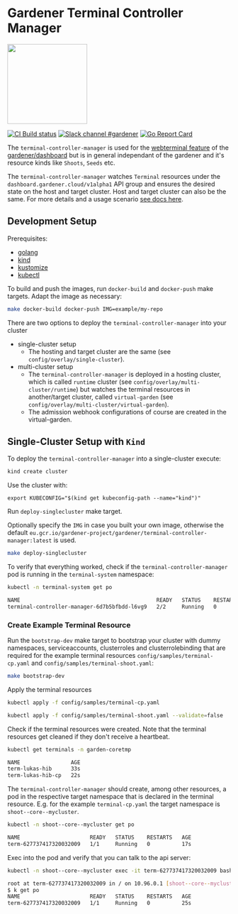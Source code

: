 # Gardener Terminal Controller Manager
<img src="https://user-images.githubusercontent.com/5526658/65958014-a64a9b00-e44e-11e9-9b0a-166247582b05.png" width="180"/>

[![CI Build status](https://concourse.ci.gardener.cloud/api/v1/teams/gardener/pipelines/terminal-controller-manager-master/jobs/master-head-update-job/badge)](https://concourse.ci.infra.gardener.cloud/teams/gardener/pipelines/terminal-controller-manager-master/jobs/master-head-update-job)
[![Slack channel #gardener](https://img.shields.io/badge/slack-gardener-brightgreen.svg?logo=slack)](https://kubernetes.slack.com/messages/gardener)
[![Go Report Card](https://goreportcard.com/badge/github.com/gardener/terminal-controller-manager)](https://goreportcard.com/report/github.com/gardener/terminal-controller-manager)

The `terminal-controller-manager` is used for the [webterminal feature](https://github.com/gardener/dashboard/blob/master/docs/Webterminals.md) of the [gardener/dashboard](https://github.com/gardener/dashboard) but is in general independant of the gardener and it's resource kinds like `Shoots`, `Seeds` etc.


The `terminal-controller-manager` watches `Terminal` resources under the `dashboard.gardener.cloud/v1alpha1` API group and ensures the desired state on the host and target cluster.
Host and target cluster can also be the same. For more details and a usage scenario [see docs here](https://github.com/gardener/dashboard/blob/master/docs/Webterminals.md).

## Development Setup

Prerequisites:
- [golang](https://golang.org/dl/) 
- [kind](https://github.com/kubernetes-sigs/kind)
- [kustomize](https://github.com/kubernetes-sigs/kustomize)
- [kubectl](https://kubernetes.io/de/docs/tasks/tools/install-kubectl/)

To build and push the images, run `docker-build` and `docker-push` make targets. Adapt the image as necessary:

```bash
make docker-build docker-push IMG=example/my-repo
```

There are two options to deploy the `terminal-controller-manager` into your cluster
- single-cluster setup
  - The hosting and target cluster are the same (see `config/overlay/single-cluster`).
- multi-cluster setup
  - The `terminal-controller-manager` is deployed in a hosting cluster, which is called `runtime` cluster (see `config/overlay/multi-cluster/runtime`) but watches the terminal resources in another/target cluster, called `virtual-garden` (see `config/overlay/multi-cluster/virtual-garden`).
  - The admission webhook configurations of course are created in the virtual-garden.

## Single-Cluster Setup with `Kind`

To deploy the `terminal-controller-manager` into a single-cluster execute:

```bash
kind create cluster
```

Use the cluster with:

```
export KUBECONFIG="$(kind get kubeconfig-path --name="kind")"

```

Run `deploy-singlecluster` make target. 

Optionally specify the `IMG` in case you built your own image, otherwise the default `eu.gcr.io/gardener-project/gardener/terminal-controller-manager:latest` is used.

```bash
make deploy-singlecluster
```

To verify that everything worked, check if the `terminal-controller-manager` pod is running in the `terminal-system` namespace:

```bash
kubectl -n terminal-system get po

NAME                                           READY   STATUS    RESTARTS   AGE
terminal-controller-manager-6d7b5bfbdd-l6vg9   2/2     Running   0          10s
```

### Create Example Terminal Resource
 
Run the `bootstrap-dev` make target to bootstrap your cluster with dummy namespaces, serviceaccounts, clusterroles and clusterrolebinding that are required for the example terminal resources `config/samples/terminal-cp.yaml` and `config/samples/terminal-shoot.yaml`:

```bash
make bootstrap-dev
``` 

Apply the terminal resources

```bash
kubectl apply -f config/samples/terminal-cp.yaml 
```

```bash
kubectl apply -f config/samples/terminal-shoot.yaml --validate=false
```

Check if the terminal resources were created. Note that the terminal resources get cleaned if they don't receive a heartbeat.

```bash
kubectl get terminals -n garden-coretmp

NAME                AGE
term-lukas-hib      33s
term-lukas-hib-cp   22s
```

The `terminal-controller-manager` should create, among other resources, a pod in the respective target namespace that is declared in the terminal resource.
E.g. for the example `terminal-cp.yaml` the target namespace is `shoot--core--mycluster`.

```bash
kubectl -n shoot--core--mycluster get po

NAME                      READY   STATUS    RESTARTS   AGE
term-627737417320032009   1/1     Running   0          17s
```

Exec into the pod and verify that you can talk to the api server:

```bash
kubectl -n shoot--core--mycluster exec -it term-627737417320032009 bash

root at term-627737417320032009 in / on 10.96.0.1 [shoot--core--mycluster]
$ k get po
NAME                      READY   STATUS    RESTARTS   AGE
term-627737417320032009   1/1     Running   0          25s
```
